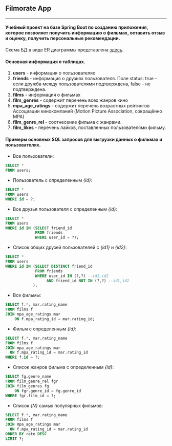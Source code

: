 ## Filmorate App
___
#### Учебный проект на базе Spring Boot по созданию приложения, которое позволяет получить информацию о фильмах, оставить отзыв и оценку, получить персональные рекомендации.

Схема БД в виде ER диаграммы представлена [здесь](https://github.com/mainnpe/java-filmorate/blob/main/src/main/resources/ER_diagram.png).

#### Основная информация о таблицах.
1. **users** - информация о пользователях
2. **friends** - информация о друзьях пользователя. Поле status: true - если дружба между пользователями подтверждена, false - не подтверждена.
3. **films** - информация о фильмах
4. **film_genres** - содержит перечень всех жанров кино
5. **mpa_age_ratings** - содержит перечень возрастных рейтингов Ассоциации кинокомпаний (Motion Picture Association, сокращённо МРА)
6. **film_genre_rel** - соотнесение фильма с жанрами.
7. **film_likes** - перечень лайков, поставленных пользователями фильму.

#### Примеры основных SQL запросов для выгрузки данных о фильмах и пользователях.


* Все пользователи:

```sql
SELECT *
FROM users;
```
* Пользователь с определенным *{id}*:

```sql
SELECT *
FROM users
WHERE id = ?;
```

* Все друзья пользователя с определенным *{id}*:

```sql
SELECT *
FROM users
WHERE id IN (SELECT friend_id
             FROM friends
             WHERE user_id = ?);
```
			 
* Список общих друзей пользователей с *{id1}* и *{id2}*:

```sql
SELECT *
FROM users
WHERE id IN (SELECT DISTINCT friend_id
             FROM friends
             WHERE user_id IN (?,?) --id1,id2
                  AND friend_id NOT IN (?,?) --id1,id2
            );
```

			 
* Все фильмы:

```sql
SELECT f.*, mar.rating_name
FROM films f
JOIN mpa_age_ratings mar
	ON f.mpa_rating_id = mar.rating_id;
```
	
* Фильм с определенным *{id}*:

```sql
SELECT f.*, mar.rating_name
FROM films f
JOIN mpa_age_ratings mar
  ON f.mpa_rating_id = mar.rating_id
WHERE f.id = ?;
```

* Список жанров фильма с определенным *{id}*:

```sql
SELECT fg.genre_name
FROM film_genre_rel fgr
JOIN film_genres fg
	ON fgr.genre_id = fg.genre_id
WHERE fgr.film_id = ?;
```
	
* Список *{N}* самых популярных фильмов:

```sql
SELECT f.*, mar.rating_name
FROM films f
JOIN mpa_age_ratings mar
  ON f.mpa_rating_id = mar.rating_id
ORDER BY rate DESC
LIMIT ?;
```
